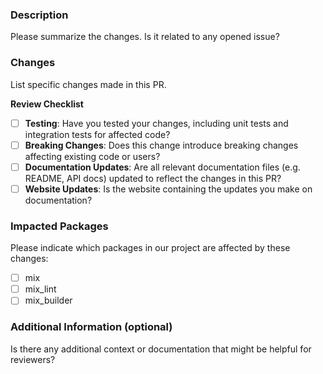 ### Description
Please summarize the changes. Is it related to any opened issue?

### Changes
List specific changes made in this PR.

**Review Checklist**

- [ ] **Testing**: Have you tested your changes, including unit tests and integration tests for affected code?
- [ ] **Breaking Changes**: Does this change introduce breaking changes affecting existing code or users?
- [ ] **Documentation Updates**: Are all relevant documentation files (e.g. README, API docs) updated to reflect the changes in this PR?
- [ ] **Website Updates**: Is the website containing the updates you make on documentation?

### Impacted Packages
Please indicate which packages in our project are affected by these changes:

- [ ] mix
- [ ] mix_lint
- [ ] mix_builder

### Additional Information (optional)

Is there any additional context or documentation that might be helpful for reviewers?
